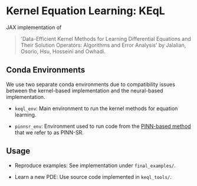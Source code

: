 # Kernel Equation Learning: KEqL

JAX implementation of 

> 'Data-Efficient Kernel Methods for Learning 
Differential Equations and Their Solution Operators: 
Algorithms and Error Analysis' by Jalalian, Osorio, Hsu, Hosseini and Owhadi.



## Conda Environments

We use two separate conda environments due to compatibility issues between the kernel-based implementation and the neural-based implementation.

- `keql_env`: Main environment to run the kernel methods for equation learning.

- `pinnsr_env`: Environment used to run code from the [PINN-based method](https://github.com/isds-neu/EQDiscovery) that we refer to as PINN-SR.


## Usage 

- Reproduce examples: See implementation under `final_examples/`.

- Learn a new PDE: Use source code implemented in `keql_tools/`.



